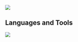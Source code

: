 
![](https://github-readme-stats.vercel.app/api/top-langs?username=takuteh&show_icons=true&locale=en&layout=compact)
## Languages and Tools
<img src="https://skillicons.dev/icons?i=c,html,css,js,cpp,python,docker,linux,raspberrypi," /> <br /><br />
